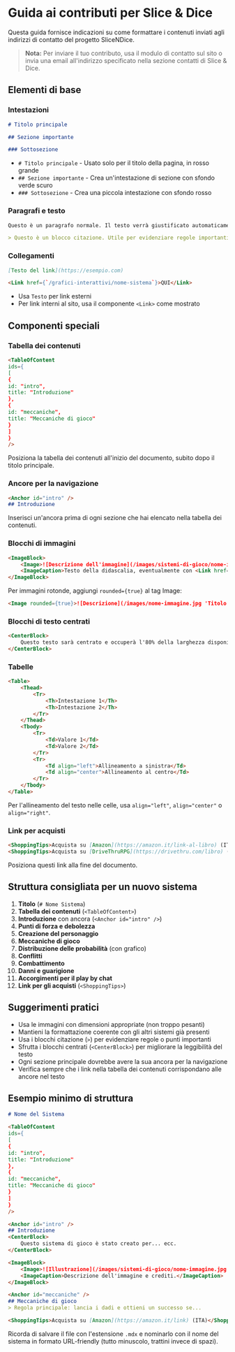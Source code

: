 # Guida ai contributi per Slice & Dice

Questa guida fornisce indicazioni su come formattare i contenuti inviati agli indirizzi di contatto del progetto SliceNDice.

> **Nota:** Per inviare il tuo contributo, usa il modulo di contatto sul sito o invia una email all'indirizzo specificato nella sezione contatti di Slice & Dice.

## Elementi di base

### Intestazioni

```markdown
# Titolo principale

## Sezione importante

### Sottosezione
```

- `# Titolo principale` - Usato solo per il titolo della pagina, in rosso grande
- `## Sezione importante` - Crea un'intestazione di sezione con sfondo verde scuro
- `### Sottosezione` - Crea una piccola intestazione con sfondo rosso

### Paragrafi e testo

```markdown
Questo è un paragrafo normale. Il testo verrà giustificato automaticamente.

> Questo è un blocco citazione. Utile per evidenziare regole importanti o note particolari.
```

### Collegamenti

```markdown
[Testo del link](https://esempio.com)

<Link href={`/grafici-interattivi/nome-sistema`}>QUI</Link>
```

- Usa `Testo` per link esterni
- Per link interni al sito, usa il componente `<Link>` come mostrato

## Componenti speciali

### Tabella dei contenuti

```markdown
<TableOfContent
ids={
[
{
id: "intro",
title: "Introduzione"
},
{
id: "meccaniche",
title: "Meccaniche di gioco"
}
]
}
/>
```

Posiziona la tabella dei contenuti all'inizio del documento, subito dopo il titolo principale.

### Ancore per la navigazione

```markdown
<Anchor id="intro" />
## Introduzione
```

Inserisci un'ancora prima di ogni sezione che hai elencato nella tabella dei contenuti.

### Blocchi di immagini

```markdown
<ImageBlock>
    <Image>![Descrizione dell'immagine](/images/sistemi-di-gioco/nome-immagine.jpg 'Titolo dell'immagine')</Image>
    <ImageCaption>Testo della didascalia, eventualmente con <Link href={`/qualcosa`}>link</Link>.</ImageCaption>
</ImageBlock>
```

Per immagini rotonde, aggiungi `rounded={true}` al tag Image:

```markdown
<Image rounded={true}>![Descrizione](/images/nome-immagine.jpg 'Titolo')</Image>
```

### Blocchi di testo centrati

```markdown
<CenterBlock>
    Questo testo sarà centrato e occuperà l'80% della larghezza disponibile. Utile per evidenziare concetti importanti o parti esplicative.
</CenterBlock>
```

### Tabelle

```markdown
<Table>
    <Thead>
        <Tr>
            <Th>Intestazione 1</Th>
            <Th>Intestazione 2</Th>
        </Tr>
    </Thead>
    <Tbody>
        <Tr>
            <Td>Valore 1</Td>
            <Td>Valore 2</Td>
        </Tr>
        <Tr>
            <Td align="left">Allineamento a sinistra</Td>
            <Td align="center">Allineamento al centro</Td>
        </Tr>
    </Tbody>
</Table>
```

Per l'allineamento del testo nelle celle, usa `align="left"`, `align="center"` o `align="right"`.

### Link per acquisti

```markdown
<ShoppingTips>Acquista su [Amazon](https://amazon.it/link-al-libro) (ITA)</ShoppingTips>
<ShoppingTips>Acquista su [DriveThruRPG](https://drivethru.com/libro) (ENG)</ShoppingTips>
```

Posiziona questi link alla fine del documento.

## Struttura consigliata per un nuovo sistema

1. **Titolo** (`# Nome Sistema`)
2. **Tabella dei contenuti** (`<TableOfContent>`)
3. **Introduzione** con ancora (`<Anchor id="intro" />`)
4. **Punti di forza e debolezza**
5. **Creazione del personaggio**
6. **Meccaniche di gioco**
7. **Distribuzione delle probabilità** (con grafico)
8. **Conflitti**
9. **Combattimento**
10. **Danni e guarigione**
11. **Accorgimenti per il play by chat**
12. **Link per gli acquisti** (`<ShoppingTips>`)

## Suggerimenti pratici

- Usa le immagini con dimensioni appropriate (non troppo pesanti)
- Mantieni la formattazione coerente con gli altri sistemi già presenti
- Usa i blocchi citazione (`>`) per evidenziare regole o punti importanti
- Sfrutta i blocchi centrati (`<CenterBlock>`) per migliorare la leggibilità del testo
- Ogni sezione principale dovrebbe avere la sua ancora per la navigazione
- Verifica sempre che i link nella tabella dei contenuti corrispondano alle ancore nel testo

## Esempio minimo di struttura

```markdown
# Nome del Sistema

<TableOfContent
ids={
[
{
id: "intro",
title: "Introduzione"
},
{
id: "meccaniche",
title: "Meccaniche di gioco"
}
]
}
/>

<Anchor id="intro" />
## Introduzione
<CenterBlock>
    Questo sistema di gioco è stato creato per... ecc.
</CenterBlock>

<ImageBlock>
    <Image>![Illustrazione](/images/sistemi-di-gioco/nome-immagine.jpg 'Titolo')</Image>
    <ImageCaption>Descrizione dell'immagine e crediti.</ImageCaption>
</ImageBlock>

<Anchor id="meccaniche" />
## Meccaniche di gioco
> Regola principale: lancia i dadi e ottieni un successo se...

<ShoppingTips>Acquista su [Amazon](https://amazon.it/link) (ITA)</ShoppingTips>
```

Ricorda di salvare il file con l'estensione `.mdx` e nominarlo con il nome del sistema in formato URL-friendly (tutto minuscolo, trattini invece di spazi).
